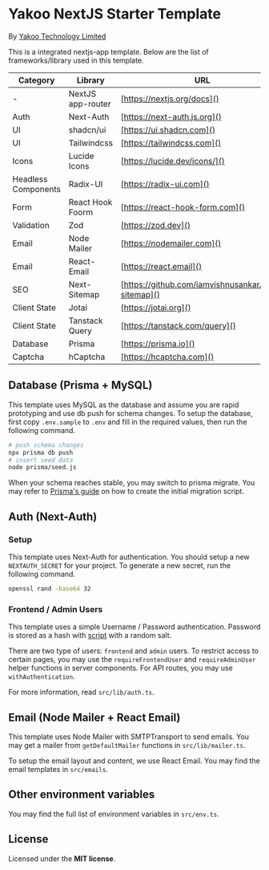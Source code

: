 # Yakoo NextJS Starter Template

By [Yakoo Technology Limited](https://www.yakoo.com.hk)

This is a integrated nextjs-app template. Below are the list of frameworks/library used in this template.

| Category            | Library           | URL                                                 |
| ------------------- | ----------------- | --------------------------------------------------- |
| -                   | NextJS app-router | [https://nextjs.org/docs]()                         |
| Auth                | Next-Auth         | [https://next-auth.js.org]()                        |
| UI                  | shadcn/ui         | [https://ui.shadcn.com]()                           |
| UI                  | Tailwindcss       | [https://tailwindcss.com]()                         |
| Icons               | Lucide Icons      | [https://lucide.dev/icons/]()                       |
| Headless Components | Radix-UI          | [https://radix-ui.com]()                            |
| Form                | React Hook Foorm  | [https://react-hook-form.com]()                     |
| Validation          | Zod               | [https://zod.dev]()                                 |
| Email               | Node Mailer       | [https://nodemailer.com]()                          |
| Email               | React-Email       | [https://react.email]()                             |
| SEO                 | Next-Sitemap      | [https://github.com/iamvishnusankar/next-sitemap]() |
| Client State        | Jotai             | [https://jotai.org]()                               |
| Client State        | Tanstack Query    | [https://tanstack.com/query]()                      |
| Database            | Prisma            | [https://prisma.io]()                               |
| Captcha             | hCaptcha          | [https://hcaptcha.com]()                            |

## Database (Prisma + MySQL)

This template uses MySQL as the database and assume you are rapid prototyping and use db push for schema changes. To setup the database, first copy `.env.sample` to `.env` and fill in the required values, then run the following command.

```bash
# push schema changes
npx prisma db push
# insert seed data
node prisma/seed.js
```

When your schema reaches stable, you may switch to prisma migrate. You may refer to [Prisma's guide](https://www.prisma.io/docs/guides/migrate/developing-with-prisma-migrate/add-prisma-migrate-to-a-project) on how to create the initial migration script.

## Auth (Next-Auth)

### Setup

This template uses Next-Auth for authentication. You should setup a new `NEXTAUTH_SECRET` for your project. To generate a new secret, run the following command.

```bash
openssl rand -base64 32
```

### Frontend / Admin Users

This template uses a simple Username / Password authentication. Password is stored as a hash with [script](https://nodejs.org/api/crypto.html#cryptoscryptpassword-salt-keylen-options-callback) with a random salt.

There are two type of users: `frontend` and `admin` users. To restrict access to certain pages, you may use the `requireFrontendUser` and `requireAdminUser` helper functions in server components. For API routes, you may use `withAuthentication`.

For more information, read `src/lib/auth.ts`.

## Email (Node Mailer + React Email)

This template uses Node Mailer with SMTPTransport to send emails. You may get a mailer from `getDefaultMailer` functions in `src/lib/mailer.ts`.

To setup the email layout and content, we use React Email. You may find the email templates in `src/emails`.

## Other environment variables

You may find the full list of environment variables in `src/env.ts`.

## License

Licensed under the **MIT license**.
